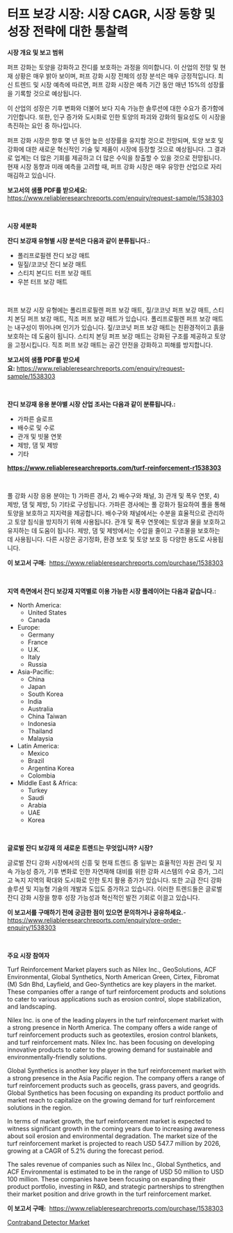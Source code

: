 <p><h1>터프 보강 시장: 시장 CAGR, 시장 동향 및 성장 전략에 대한 통찰력</h1></p><p><strong>시장 개요 및 보고 범위</strong></p>
<p><p>퍼프 강화는 토양을 강화하고 잔디를 보호하는 과정을 의미합니다. 이 산업의 전망 및 현재 상황은 매우 밝아 보이며, 퍼프 강화 시장 전체의 성장 분석은 매우 긍정적입니다. 최신 트렌드 및 시장 예측에 따르면, 퍼프 강화 시장은 예측 기간 동안 매년 15%의 성장률을 기록할 것으로 예상됩니다.</p><p>이 산업의 성장은 기후 변화와 더불어 보다 지속 가능한 솔루션에 대한 수요가 증가함에 기인합니다. 또한, 인구 증가와 도시화로 인한 토양의 파괴와 강화의 필요성도 이 시장을 촉진하는 요인 중 하나입니다. </p><p>퍼프 강화 시장은 향후 몇 년 동안 높은 성장률을 유지할 것으로 전망되며, 토양 보호 및 강화에 대한 새로운 혁신적인 기술 및 제품이 시장에 등장할 것으로 예상됩니다. 그 결과로 업계는 더 많은 기회를 제공하고 더 많은 수익을 창출할 수 있을 것으로 전망됩니다. 현재 시장 동향과 미래 예측을 고려할 때, 퍼프 강화 시장은 매우 유망한 산업으로 자리매김하고 있습니다.</p></p>
<p><strong>보고서의 샘플 PDF를 받으세요:</strong> <a href="https://www.reliableresearchreports.com/enquiry/request-sample/1538303">https://www.reliableresearchreports.com/enquiry/request-sample/1538303</a></p>
<p>&nbsp;</p>
<p><strong>시장 세분화</strong></p>
<p><strong>잔디 보강재 유형별 시장 분석은 다음과 같이 분류됩니다.:</strong></p>
<p><ul><li>폴리프로필렌 잔디 보강 매트</li><li>밀짚/코코넛 잔디 보강 매트</li><li>스티치 본디드 터프 보강 매트</li><li>우븐 터프 보강 매트</li></ul></p>
<p>&nbsp;</p>
<p><p>퍼프 보강 시장 유형에는 폴리프로필렌 퍼프 보강 매트, 짚/코코넛 퍼프 보강 매트, 스티치 본딩 퍼프 보강 매트, 직조 퍼프 보강 매트가 있습니다. 폴리프로필렌 퍼프 보강 매트는 내구성이 뛰어나며 인기가 있습니다. 짚/코코넛 퍼프 보강 매트는 친환경적이고 흙을 보호하는 데 도움이 됩니다. 스티치 본딩 퍼프 보강 매트는 강화된 구조를 제공하고 토양을 고정시킵니다. 직조 퍼프 보강 매트는 공간 안전을 강화하고 피해를 방지합니다.</p></p>
<p><strong>보고서의 샘플 PDF를 받으세요:</strong>&nbsp;<a href="https://www.reliableresearchreports.com/enquiry/request-sample/1538303">https://www.reliableresearchreports.com/enquiry/request-sample/1538303</a></p>
<p>&nbsp;</p>
<p><strong> 잔디 보강재 응용 분야별 시장 산업 조사는 다음과 같이 분류됩니다.:</strong></p>
<p><ul><li>가파른 슬로프</li><li>배수로 및 수로</li><li>관개 및 빗물 연못</li><li>제방, 댐 및 제방</li><li>기타</li></ul></p>
<p><strong><a href="https://www.reliableresearchreports.com/turf-reinforcement-r1538303">https://www.reliableresearchreports.com/turf-reinforcement-r1538303</a></strong></p>
<p>&nbsp;</p>
<p><p>풀 강화 시장 응용 분야는 1) 가파른 경사, 2) 배수구와 채널, 3) 관개 및 폭우 연못, 4) 제방, 댐 및 제방, 5) 기타로 구성됩니다. 가파른 경사에는 풀 강화가 필요하여 풀을 통해 토양을 보호하고 지지력을 제공합니다. 배수구와 채널에서는 수분을 효율적으로 관리하고 토양 침식을 방지하기 위해 사용됩니다. 관개 및 폭우 연못에는 토양과 물을 보호하고 유지하는 데 도움이 됩니다. 제방, 댐 및 제방에서는 수압을 줄이고 구조물을 보호하는 데 사용됩니다. 다른 시장은 공기정화, 환경 보호 및 토양 보호 등 다양한 용도로 사용됩니다.</p></p>
<p><strong>이 보고서 구매:</strong>&nbsp; <a href="https://www.reliableresearchreports.com/purchase/1538303">https://www.reliableresearchreports.com/purchase/1538303</a></p>
<p>&nbsp;</p>
<p><strong>지역 측면에서 잔디 보강재 지역별로 이용 가능한 시장 플레이어는 다음과 같습니다.:</strong></p>
<p><ul>
    <li>
        North America:
        <ul>
            <li>United States</li>
            <li>Canada</li>
        </ul>
    </li>
    <li>
        Europe:
        <ul>
            <li>Germany</li>
            <li>France</li>
            <li>U.K.</li>
            <li>Italy</li>
            <li>Russia</li>
        </ul>
    </li>
    <li>
        Asia-Pacific:
        <ul>
            <li>China</li>
            <li>Japan</li>
            <li>South Korea</li>
            <li>India</li>
            <li>Australia</li>
            <li>China Taiwan</li>
            <li>Indonesia</li>
            <li>Thailand</li>
            <li>Malaysia</li>
        </ul>
    </li>
    <li>
        Latin America:
        <ul>
            <li>Mexico</li>
            <li>Brazil</li>
            <li>Argentina Korea</li>
            <li>Colombia</li>
        </ul>
    </li>
    <li>
        Middle East & Africa:
        <ul>
            <li>Turkey</li>
            <li>Saudi</li>
            <li>Arabia</li>
            <li>UAE</li>
            <li>Korea</li>
        </ul>
    </li>
    </ul></p>
<p>&nbsp;</p>
<p><strong>글로벌 잔디 보강재 의 새로운 트렌드는 무엇입니까? 시장?</strong></p>
<p><p>글로벌 잔디 강화 시장에서의 신흥 및 현재 트렌드 중 일부는 효율적인 자원 관리 및 지속 가능성 증가, 기후 변화로 인한 자연재해 대비를 위한 강화 시스템의 수요 증가, 그리고 녹지 지역의 확대와 도시화로 인한 토지 활용 증가가 있습니다. 또한 고급 잔디 강화 솔루션 및 지능형 기술의 개발과 도입도 증가하고 있습니다. 이러한 트렌드들은 글로벌 잔디 강화 시장을 향후 성장 가능성과 혁신적인 발전 기회로 이끌고 있습니다.</p></p>
<p><strong>이 보고서를 구매하기 전에 궁금한 점이 있으면 문의하거나 공유하세요.</strong>- <a href="https://www.reliableresearchreports.com/enquiry/pre-order-enquiry/1538303">https://www.reliableresearchreports.com/enquiry/pre-order-enquiry/1538303</a></p>
<p>&nbsp;</p>
<p><strong>주요 시장 참여자</strong></p>
<p><p>Turf Reinforcement Market players such as Nilex Inc., GeoSolutions, ACF Environmental, Global Synthetics, North American Green, Cirtex, Fibromat (M) Sdn Bhd, Layfield, and Geo-Synthetics are key players in the market. These companies offer a range of turf reinforcement products and solutions to cater to various applications such as erosion control, slope stabilization, and landscaping.</p><p>Nilex Inc. is one of the leading players in the turf reinforcement market with a strong presence in North America. The company offers a wide range of turf reinforcement products such as geotextiles, erosion control blankets, and turf reinforcement mats. Nilex Inc. has been focusing on developing innovative products to cater to the growing demand for sustainable and environmentally-friendly solutions.</p><p>Global Synthetics is another key player in the turf reinforcement market with a strong presence in the Asia Pacific region. The company offers a range of turf reinforcement products such as geocells, grass pavers, and geogrids. Global Synthetics has been focusing on expanding its product portfolio and market reach to capitalize on the growing demand for turf reinforcement solutions in the region.</p><p>In terms of market growth, the turf reinforcement market is expected to witness significant growth in the coming years due to increasing awareness about soil erosion and environmental degradation. The market size of the turf reinforcement market is projected to reach USD 547.7 million by 2026, growing at a CAGR of 5.2% during the forecast period.</p><p>The sales revenue of companies such as Nilex Inc., Global Synthetics, and ACF Environmental is estimated to be in the range of USD 50 million to USD 100 million. These companies have been focusing on expanding their product portfolio, investing in R&D, and strategic partnerships to strengthen their market position and drive growth in the turf reinforcement market.</p></p>
<p><strong>이 보고서 구매:</strong>&nbsp;&nbsp;<a href="https://www.reliableresearchreports.com/purchase/1538303">https://www.reliableresearchreports.com/purchase/1538303</a></p>
<p><p><a href="https://view.publitas.com/reportprime-1/contraband-detector-market-size-market-outlook-and-market-forecast-2024-to-2031/">Contraband Detector Market</a></p></p>